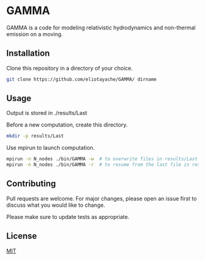 # GAMMA

GAMMA is a code for modeling relativistic hydrodynamics and non-thermal emission on a moving.

## Installation

Clone this repository in a directory of your choice.

```bash
git clone https://github.com/eliotayache/GAMMA/ dirname
```

## Usage

Output is stored in ./results/Last

Before a new computation, create this directory.

```bash
mkdir -p results/Last
```

Use mpirun to launch computation.

```bash
mpirun -n N_nodes ./bin/GAMMA -w  # to overwrite files in results/Last
mpirun -n N_nodes ./bin/GAMMA -r  # to resume from the last file in results/Last
```

## Contributing
Pull requests are welcome. For major changes, please open an issue first to discuss what you would like to change.

Please make sure to update tests as appropriate.

## License
[MIT](https://choosealicense.com/licenses/mit/)
